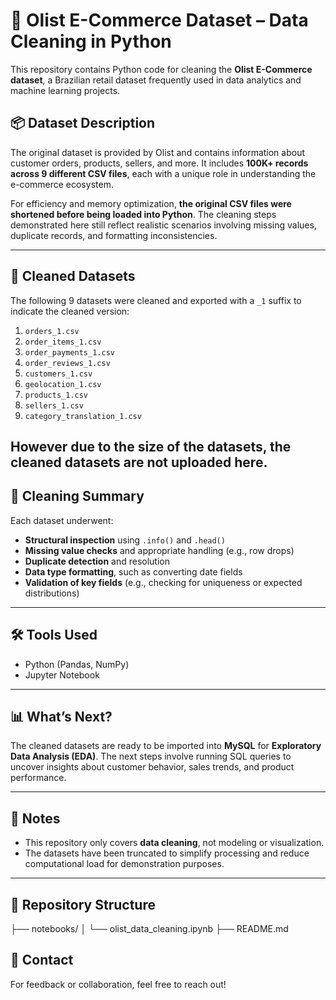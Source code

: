 # 🧹 Olist E-Commerce Dataset – Data Cleaning in Python

This repository contains Python code for cleaning the **Olist E-Commerce dataset**, a Brazilian retail dataset frequently used in data analytics and machine learning projects.

## 📦 Dataset Description

The original dataset is provided by Olist and contains information about customer orders, products, sellers, and more. It includes **100K+ records across 9 different CSV files**, each with a unique role in understanding the e-commerce ecosystem.

For efficiency and memory optimization, **the original CSV files were shortened before being loaded into Python**. The cleaning steps demonstrated here still reflect realistic scenarios involving missing values, duplicate records, and formatting inconsistencies.

---

## 📁 Cleaned Datasets

The following 9 datasets were cleaned and exported with a `_1` suffix to indicate the cleaned version:

1. `orders_1.csv`
2. `order_items_1.csv`
3. `order_payments_1.csv`
4. `order_reviews_1.csv`
5. `customers_1.csv`
6. `geolocation_1.csv`
7. `products_1.csv`
8. `sellers_1.csv`
9. `category_translation_1.csv`

However due to the size of the datasets, the cleaned datasets are not uploaded here. 
---

## 🧼 Cleaning Summary

Each dataset underwent:
- **Structural inspection** using `.info()` and `.head()`
- **Missing value checks** and appropriate handling (e.g., row drops)
- **Duplicate detection** and resolution
- **Data type formatting**, such as converting date fields
- **Validation of key fields** (e.g., checking for uniqueness or expected distributions)

---

## 🛠 Tools Used

- Python (Pandas, NumPy)
- Jupyter Notebook

---

## 📊 What’s Next?

The cleaned datasets are ready to be imported into **MySQL** for **Exploratory Data Analysis (EDA)**. The next steps involve running SQL queries to uncover insights about customer behavior, sales trends, and product performance.

---

## 📌 Notes

- This repository only covers **data cleaning**, not modeling or visualization.
- The datasets have been truncated to simplify processing and reduce computational load for demonstration purposes.

---

## 📂 Repository Structure
├── notebooks/
│ └── olist_data_cleaning.ipynb
├── README.md

## 📧 Contact

For feedback or collaboration, feel free to reach out!
